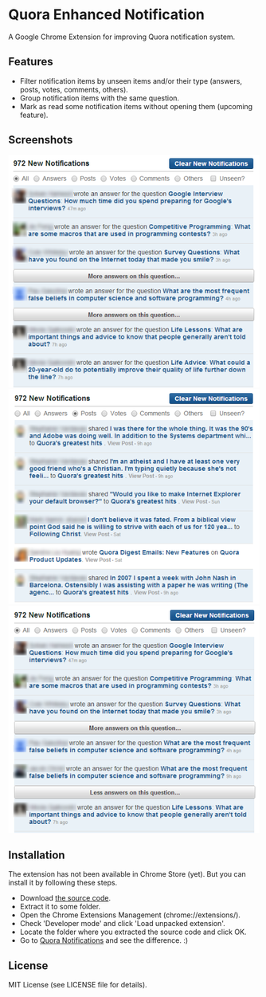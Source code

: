 # Quora Enhanced Notification #

A Google Chrome Extension for improving Quora notification system.


## Features ##

- Filter notification items by unseen items and/or their type (answers, posts, votes, comments, others).
- Group notification items with the same question.
- Mark as read some notification items without opening them (upcoming feature).


## Screenshots ##

![Screenshot 1](https://raw.githubusercontent.com/danieljl/Quora-Enhanced-Notification/master/screenshots/screenshot-1.png)
![Screenshot 2](https://raw.githubusercontent.com/danieljl/Quora-Enhanced-Notification/master/screenshots/screenshot-2.png)
![Screenshot 3](https://raw.githubusercontent.com/danieljl/Quora-Enhanced-Notification/master/screenshots/screenshot-3.png)

## Installation ##

The extension has not been available in Chrome Store (yet). But you can install it by following these steps.

- Download [the source code](https://github.com/danieljl/Quora-Enhanced-Notification/archive/master.zip).
- Extract it to some folder.
- Open the Chrome Extensions Management (chrome://extensions/).
- Check 'Developer mode' and click 'Load unpacked extension'.
- Locate the folder where you extracted the source code and click OK.
- Go to [Quora Notifications](https://www.quora.com/notifications) and see the difference. :)


## License ##

MIT License (see LICENSE file for details).
